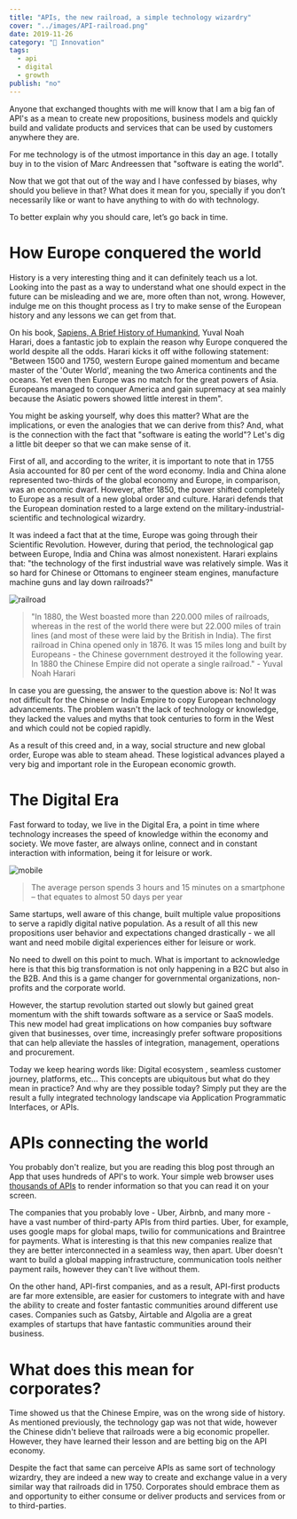 ```yaml
---
title: "APIs, the new railroad, a simple technology wizardry"
cover: "../images/API-railroad.png"
date: 2019-11-26
category: "🚀 Innovation"
tags:
  - api
  - digital
  - growth
publish: "no"
---
```


Anyone that exchanged thoughts with me will know that I am a big fan of API's as a mean to create new propositions, business models and quickly build and validate products and services that can be used by customers anywhere they are. 

For me technology is of the utmost importance in this day an age. I totally buy in to the vision of Marc Andreessen that "software is eating the world".

Now that we got that out of the way and I have confessed by biases, why should you believe in that? What does it mean for you, specially if you don’t necessarily like or want to have anything to with do with technology. 

To better explain why you should care, let’s go back in time.

# How Europe conquered the world

History is a very interesting thing and it can definitely teach us a lot. Looking into the past as a way to understand what one should expect in the future can be misleading and we are, more often than not, wrong. However, indulge me on this thought process as I try to make sense of the European history and any lessons we can get from that.

On his book, [Sapiens, A Brief History of Humankind](https://www.ynharari.com/book/sapiens/), Yuval Noah Harari, does a fantastic job to explain the reason why Europe conquered the world despite all the odds. Harari kicks it off withe following statement: "Between 1500 and 1750, western Europe gained momentum and became master of the 'Outer World', meaning the two America continents and the oceans. Yet even then Europe was no match for the great powers of Asia. Europeans managed to conquer America and gain supremacy at sea mainly because the Asiatic powers showed little interest in them". 

You might be asking yourself, why does this matter? What are the implications, or even the analogies that we can derive from this? And, what is the connection with the fact that "software is eating the world"? Let's dig a little bit deeper so that we can make sense of it. 

First of all, and according to the writer, it is important to note that in 1755 Asia accounted for 80 per cent of the word economy. India and China alone represented two-thirds of the global economy and Europe, in comparison, was an economic dwarf. However, after 1850, the power shifted completely to Europe as a result of a new global order and culture. Harari defends that the European domination rested to a large extend on the military-industrial-scientific and technological wizardry. 

It was indeed a fact that at the time, Europe was going through their Scientific Revolution. However, during that period, the technological gap between Europe, India and China was almost nonexistent. Harari explains that: "the technology of the first industrial wave was relatively simple. Was it so hard for Chinese or Ottomans to engineer steam engines, manufacture machine guns and lay down railroads?"

![railroad](../images/API-railroad.png)

> "In 1880, the West boasted more than 220.000 miles of railroads, whereas in the rest of the world there were but 22.000 miles of train lines (and most of these were laid by the British in India). The first railroad in China opened only in 1876. It was 15 miles long and built by Europeans - the Chinese government destroyed it the following year. In 1880 the Chinese Empire did not operate a single railroad." - Yuval Noah Harari 

In case you are guessing, the answer to the question above is: No! It was not difficult for the Chinese or India Empire to copy European technology advancements. The problem wasn't the lack of technology or knowledge, they lacked the values and myths that took centuries to form in the West and which could not be copied rapidly. 

As a result of this creed and, in a way, social structure and new global order, Europe was able to steam ahead. These logistical advances played a very big and important role in the European economic growth.

# The Digital Era

Fast forward to today, we live in the Digital Era, a point in time where technology increases the speed of knowledge within the economy and society. We move faster, are always online, connect and in constant interaction with information, being it for leisure or work. 

![mobile](../images/API-mobile.png)

> The average person spends 3 hours and 15 minutes on a smartphone – that equates to almost 50 days per year

Same startups, well aware of this change, built multiple value propositions to serve a rapidly digital native population. As a result of all this new propositions user behavior and expectations changed drastically - we all want and need mobile digital experiences either for leisure or work. 

No need to dwell on this point to much. What is important to acknowledge here is that this big transformation is not only happening in a B2C but also in the B2B. And this is a game changer for governmental organizations, non-profits and the corporate world.

However, the startup revolution started out slowly but gained great momentum with the shift towards software as a service or SaaS models. This new model had great implications on how companies buy software given that businesses, over time, increasingly prefer software propositions that can help alleviate the hassles of integration, management, operations and procurement.

Today we keep hearing words like: Digital ecosystem , seamless customer journey, platforms, etc... This concepts are ubiquitous but what do they mean in practice? And why are they possible today? Simply put they are the result a fully integrated technology landscape via Application Programmatic Interfaces, or APIs. 

# APIs connecting the world

You probably don't realize, but you are reading this blog post through an App that uses hundreds of API's to work. Your simple web browser uses [thousands of APIs](https://frontendmasters.com/books/front-end-handbook/2018/learning/web-api.html) to render information so that you can read it on your screen. 

The companies that you probably love - Uber, Airbnb, and many more - have a vast number of third-party APIs from third parties. Uber, for example, uses google maps for global maps, twilio for communications and Braintree for payments. What is interesting is that this new companies realize that they are better interconnected in a seamless way, then apart. Uber doesn't want to build a global mapping infrastructure, communication tools neither payment rails, however they can't live without them.  

On the other hand, API-first companies, and as a result, API-first products are far more extensible, are easier for customers to integrate with and have the ability to create and foster fantastic communities around different use cases. Companies such as Gatsby, Airtable and Algolia are a great examples of startups that have fantastic communities around their business. 

# What does this mean for corporates? 

Time showed us that the Chinese Empire, was on the wrong side of history. As mentioned previously, the technology gap was not that wide, however the Chinese didn't believe that railroads were a big economic propeller. However, they have learned their lesson and are betting big on the API economy. 

Despite the fact that same can perceive APIs as same sort of technology wizardry, they are indeed a new way to create and exchange value in a very similar way that railroads did in 1750. Corporates should embrace them as and opportunity to either consume or deliver products and services from or to third-parties. 


